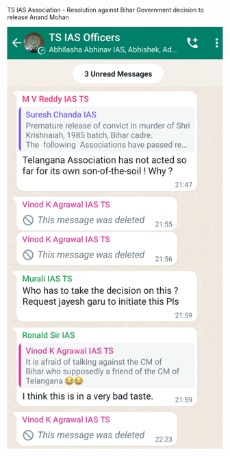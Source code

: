 TS IAS Association - Resolution against Bihar Government decision to release Anand Mohan

![](../files/0d3e39ce-ede5-4a4e-b830-00b042dff5ae.jpg)